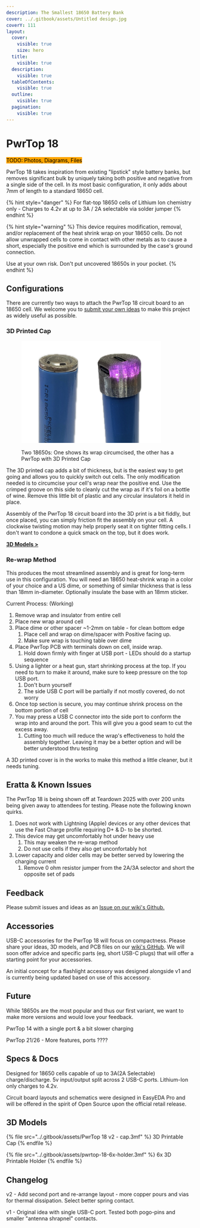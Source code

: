 ```yaml
---
description: The Smallest 18650 Battery Bank
cover: ../.gitbook/assets/Untitled design.jpg
coverY: 111
layout:
  cover:
    visible: true
    size: hero
  title:
    visible: true
  description:
    visible: true
  tableOfContents:
    visible: true
  outline:
    visible: true
  pagination:
    visible: true
---
```


# PwrTop 18

&#x20;<mark style="background-color:orange;">TODO: Photos, Diagrams, Files</mark>

PwrTop 18 takes inspiration from existing "lipstick" style battery banks, but removes significant bulk by uniquely taking both positive and negative from a single side of the cell. In its most basic configuration, it only adds about 7mm of length to a standard 18650 cell.

{% hint style="danger" %}
For flat-top 18650 cells of Lithium Ion chemistry only - Charges to 4.2v at up to 3A / 2A selectable via solder jumper
{% endhint %}

{% hint style="warning" %}
This device requires modification, removal, and/or replacement of the heat shrink wrap on your 18650 cells. Do not allow unwrapped cells to come in contact with other metals as to cause a short, especially the positive end which is surrounded by the case's ground connection.&#x20;

Use at your own risk. Don't put uncovered 18650s in your pocket.&#x20;
{% endhint %}

## Configurations

There are currently two ways to attach the PwrTop 18 circuit board to an 18650 cell. We welcome you to [submit your own ideas](https://github.com/vdbxio/wiki/issues) to make this project as widely useful as possible.

### 3D Printed Cap

<figure><img src="../.gitbook/assets/signal-2025-06-12-125511.jpeg" alt="" width="375"><figcaption><p>Two 18650s: One shows its wrap circumcised, the other has a PwrTop with 3D Printed Cap</p></figcaption></figure>

The 3D printed cap adds a bit of thickness, but is the easiest way to get going and allows you to quickly switch out cells. The only modification needed is to circumcise your cell's wrap near the positive end. Use the crimped groove on this side to cleanly cut the wrap as if it's foil on a bottle of wine. Remove this little bit of plastic and any circular insulators it held in place.

Assembly of the PwrTop 18 circuit board into the 3D print is a bit fiddly, but once placed, you can simply friction fit the assembly on your cell. A clockwise twisting motion may help properly seat it on tighter fitting cells. I don't want to condone a quick smack on the top, but it does work.&#x20;

[**3D Models >**](pwrtop-18.md#id-3d-models)

### Re-wrap Method

This produces the most streamlined assembly and is great for long-term use in this configuration. You will need an 18650 heat-shrink wrap in a color of your choice and a US dime, or something of similar thickness that is less than 18mm in-diameter. Optionally insulate the base with an 18mm sticker.&#x20;

Current Process: (Working)

1. Remove wrap and insulator from entire cell
2. Place new wrap around cell
3. Place dime or other spacer \~1-2mm on table - for clean bottom edge
   1. Place cell and wrap on dime/spacer with Positive facing up.
   2. Make sure wrap is touching table over dime
4. Place PwrTop PCB with terminals down on cell, inside wrap.
   1. Hold down firmly with finger at USB port - LEDs should do a startup sequence
5. Using a lighter or a heat gun, start shrinking process at the top. If you need to turn to make it around, make sure to keep pressure on the top USB port.&#x20;
   1. Don't burn yourself
   2. The side USB C port will be partially if not mostly covered, do not worry
6. Once top section is secure, you may continue shrink process on the bottom portion of cell
7. You may press a USB C connector into the side port to conform the wrap into and around the port. This will give you a good seam to cut the excess away.&#x20;
   1. Cutting too much will reduce the wrap's effectiveness to hold the assembly together. Leaving it may be a better option and will be better understood thru testing

A 3D printed cover is in the works to make this method a little cleaner, but it needs tuning.

## Eratta & Known Issues

The PwrTop 18 is being shown off at Teardown 2025 with over 200 units being given away to attendees for testing. Please note the following known quirks.

1. Does not work with Lightning (Apple) devices or any other devices that use the Fast Charge profile requiring D+ & D- to be shorted.
2. This device may get uncomfortably hot under heavy use
   1. This may weaken the re-wrap method
   2. Do not use cells if they also get unconfortably hot
3. Lower capacity and older cells may be better served by lowering the charging current
   1. Remove 0 ohm resistor jumper from the 2A/3A selector and short the opposite set of pads

## Feedback

Please submit issues and ideas as an [Issue on our wiki's Github.](https://github.com/vdbxio/wiki/issues)

## Accessories

USB-C accessories for the PwrTop 18 will focus on compactness.  Please share your ideas, 3D models, and PCB files on our [wiki's GitHub](https://github.com/vdbxio/wiki/issues). We will soon offer advice and specific parts (eg, short USB-C plugs) that will offer a starting point for your accessories.

An initial concept for a flashlight accessory was designed alongside v1 and is currently being updated based on use of this accessory.

## Future

While 18650s are the most popular and thus our first variant, we want to make more versions and would love your feedback.&#x20;

PwrTop 14 with a single port & a bit slower charging

PwrTop 21/26 - More features, ports ????&#x20;

## Specs & Docs

Designed for 18650 cells capable of up to 3A(2A Selectable) charge/discharge. 5v input/output split across 2 USB-C ports. Lithium-Ion only charges to 4.2v.

Circuit board layouts and schematics were designed in EasyEDA Pro and will be offered in the spirit of Open Source upon the official retail release.

## 3D Models

{% file src="../.gitbook/assets/PwrTop 18 v2 - cap.3mf" %}
3D Printable Cap
{% endfile %}

{% file src="../.gitbook/assets/pwrtop-18-6x-holder.3mf" %}
6x 3D Printable Holder
{% endfile %}

## Changelog

v2 - Add second port and re-arrange layout - more copper pours and vias for thermal dissipation. Select better spring contact.

v1 - Original idea with single USB-C port. Tested both pogo-pins and smaller "antenna shrapnel" contacts.&#x20;
